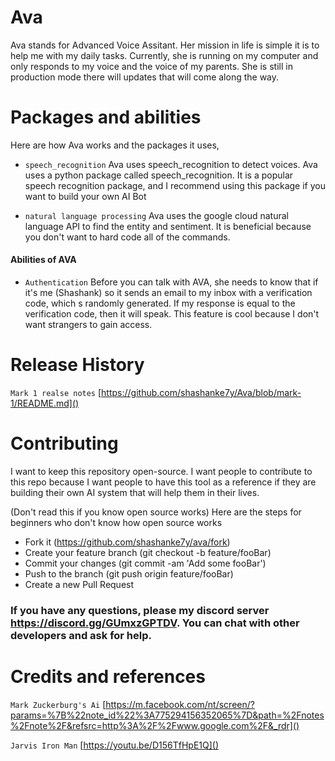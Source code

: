 # Ava 

Ava stands for Advanced Voice Assitant. Her mission in life is simple it is to help me with my daily tasks. Currently, she is running on my computer and only responds to my voice and the voice of my parents. She is still in production mode there will updates that will come along the way.

# Packages and abilities 

Here are how Ava works and the packages it uses,

* `speech_recognition`  Ava uses speech_recognition to detect voices. Ava uses a python package called speech_recognition. It is a popular speech recognition package, and I recommend using this package if you want to build your own  AI Bot

* `natural language processing`  Ava uses the google cloud natural language API to find the entity and sentiment. It is beneficial because you don't want to hard code all of the commands. 
  
#### Abilities of AVA 
* `Authentication` Before you can talk with AVA, she needs to know that if it's me (Shashank) so it sends an email to my inbox with a verification code, which s randomly generated. If my response is equal to the verification code, then it will speak. This feature is cool because I don't want strangers to gain access. 
 
# Release History

`Mark 1 realse notes` [https://github.com/shashanke7y/Ava/blob/mark-1/README.md]()

# Contributing

I want to keep this repository open-source. I want people to contribute to this repo because I want people to have this tool as a reference if they are building their own AI system that will help them in their lives.

(Don't read this if you know open source works) Here are the steps for beginners who don't know how open source works 

* Fork it (https://github.com/shashanke7y/ava/fork)
* Create your feature branch (git checkout -b feature/fooBar)
* Commit your changes (git commit -am 'Add some fooBar')
* Push to the branch (git push origin feature/fooBar)
* Create a new Pull Request


### If you have any questions, please my discord server https://discord.gg/GUmxzGPTDV. You can chat with other developers and ask for help.

# Credits and references
`Mark Zuckerburg's Ai` [https://m.facebook.com/nt/screen/?params=%7B%22note_id%22%3A775294156352065%7D&path=%2Fnotes%2Fnote%2F&refsrc=http%3A%2F%2Fwww.google.com%2F&_rdr]()

`Jarvis Iron Man` [https://youtu.be/D156TfHpE1Q]()

